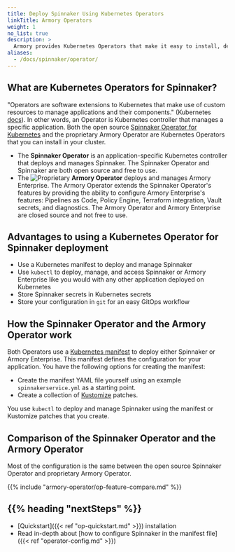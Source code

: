 ```yaml
---
title: Deploy Spinnaker Using Kubernetes Operators
linkTitle: Armory Operators
weight: 1
no_list: true
description: >
  Armory provides Kubernetes Operators that make it easy to install, deploy, and upgrade Spinnaker or Armory Enterprise for Spinnaker. This section covers advantages, configuration, deployment, and migration from Halyard to the Operator.
aliases:
  - /docs/spinnaker/operator/
---
```


## What are Kubernetes Operators for Spinnaker?

"Operators are software extensions to Kubernetes that make use of custom resources to manage applications and their components." (Kubernetes [docs](https://kubernetes.io/docs/concepts/extend-kubernetes/operator/)). In other words, an Operator is Kubernetes controller that manages a specific application. Both the open source [Spinnaker Operator for Kubernetes](https://github.com/armory/spinnaker-operator) and the proprietary Armory Operator are Kubernetes Operators that you can install in your cluster.

* The **Spinnaker Operator** is an application-specific Kubernetes controller that deploys and manages Spinnaker. The Spinnaker Operator and Spinnaker are both open source and free to use.
* The ![Proprietary](/images/proprietary.svg) **Armory Operator** deploys and manages Armory Enterprise.  The Armory Operator extends the Spinnaker Operator's features by providing the ability to configure Armory Enterprise's features: Pipelines as Code, Policy Engine, Terraform integration, Vault secrets, and diagnostics. The Armory Operator and Armory Enterprise are closed source and not free to use.

## Advantages to using a Kubernetes Operator for Spinnaker deployment

* Use a Kubernetes manifest to deploy and manage Spinnaker
* Use `kubectl` to deploy, manage, and access Spinnaker or Armory Enterprise like you would with any other application deployed on Kubernetes
* Store Spinnaker secrets in Kubernetes secrets
* Store your configuration in `git` for an easy GitOps workflow

## How the Spinnaker Operator and the Armory Operator work

Both Operators use a [Kubernetes manifest](https://kubernetes.io/docs/concepts/cluster-administration/manage-deployment/) to deploy either Spinnaker or Armory Enterprise.  This manifest defines the configuration for your application. You have the following options for creating the manifest:

* Create the manifest YAML file yourself using an example `spinnakerservice.yml` as a starting point.
* Create a collection of [Kustomize](https://kustomize.io/) patches.

You use `kubectl` to deploy and manage Spinnaker using the manifest or Kustomize patches that you create.

## Comparison of the Spinnaker Operator and the Armory Operator

Most of the configuration is the same between the open source Spinnaker Operator and proprietary Armory Operator.

{{% include "armory-operator/op-feature-compare.md" %}}

## {{% heading "nextSteps" %}}

* [Quickstart]({{< ref "op-quickstart.md" >}}) installation
* Read in-depth about [how to configure Spinnaker in the manifest file]({{< ref "operator-config.md" >}})
